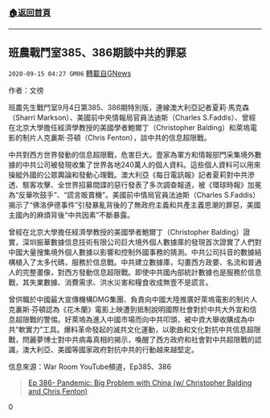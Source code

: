 ###  [:house:返回首頁](https://github.com/ourhimalayas/txt)
---

## 班農戰鬥室385、386期談中共的罪惡
`2020-09-15 04:27 GM06` [轉載自GNews](https://gnews.org/zh-hant/356951/)

作者：文徬

班農先生戰鬥室9月4日第385、386期特別版，連線澳大利亞記者夏莉·馬克森（Sharri Markson）、美國前中央情報局官員法迪斯（Charles S.Faddis）、曾經在北京大學擔任經濟學教授的美國學者鮑爾丁（Christopher Balding）和萊塢電影的制片人克裏斯·芬頓（Chris Fenton），談中共的信息超限戰。

中共對西方世界發動的信息超限戰，危害巨大。壹家為軍方和情報部門采集境外數據的中共公司被發現收集了世界各地240萬人的個人資料。這些個人資料可以用來操縱外國的公眾輿論和發動心理戰。澳大利亞《每日電訊報》記者夏莉對中共滲透、駭客攻擊、全世界招募間諜的惡行發表了多次調查報道，被《環球時報》加冕為“反華吹鼓手”、“謊言販賣機”。美國前中情局官員法迪斯（Charles S.Faddis）揭示了“佛洛伊德事件”引發暴亂背後的了無政府主義和共產主義思潮的罪惡，美國主國內的麻煩背後“中共因素”不斷暴露。

曾經在北京大學擔任經濟學教授的美國學者鮑爾丁（Christopher Balding）證實，深圳振華數據信息技術有限公司巨大境外個人數據庫的發現首次證實了人們對中國大量搜集境外個人數據以影響和控制外國事務的猜測。中共公司抖音的數據結構植入了太多代碼，服務於信息戰。中共建立數據庫，勾畫西方政要、名流和普通人的完整畫像，對西方發動信息超限戰。即使中共國內部統計數據也是服務於信息戰，其失業數據、消費需求、洪水災害和糧食收成無壹不是謊言。

曾供職於中國最大宣傳機構DMG集團、負責向中國大陸推廣好萊塢電影的制片人克裏斯·芬頓認為《花木蘭》電影上映遭到抵制說明國際社會對於中共大外宣和信息超限戰的警惕。好萊塢為進入中國市場而向中共叩頭，被中資大舉收購成為中共“軟實力”工具。爆料革命發起的滅共文化運動，以歌曲和文化對抗中共信息超限戰，閆麗夢博士對中共病毒真相的揭示，喚醒了西方政府和社會對中共超限戰的認識，澳大利亞、美國等國家政府對抗中共的行動越來越堅定。

信息來源：War Room YouTube頻道，Ep385、386

> [Ep 386- Pandemic: Big Problem with China (w/ Christopher Balding and Chris Fenton)](https://pandemic.warroom.org/2020/09/14/ep-386-pandemic-big-problem-with-china-w-christopher-balding-and-chris-fenton/)

0
